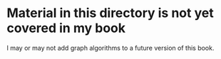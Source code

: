 # Material in this directory is not yet covered in my book

I may or may not add graph algorithms to a future version of this book.

